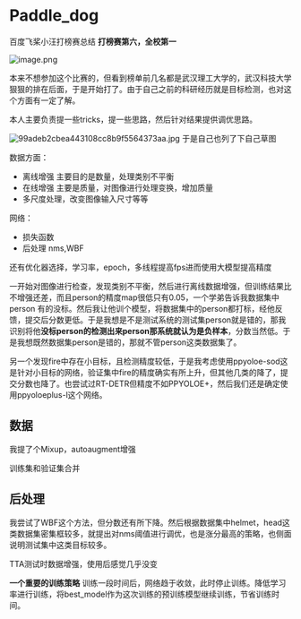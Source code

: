 # Paddle_dog
百度飞桨小汪打榜赛总结
**打榜赛第六，全校第一**

![image.png](https://p6-juejin.byteimg.com/tos-cn-i-k3u1fbpfcp/12da16876ccb4f76a6ad9986227e0636~tplv-k3u1fbpfcp-watermark.image?)

本来不想参加这个比赛的，但看到榜单前几名都是武汉理工大学的，武汉科技大学狠狠的排在后面，于是开始打了。由于自己之前的科研经历就是目标检测，也对这个方面有一定了解。

本人主要负责提一些tricks，提一些思路，然后针对结果提供调优思路。

![99adeb2cbea443108cc8b9f5564373aa.jpg](https://p1-juejin.byteimg.com/tos-cn-i-k3u1fbpfcp/fd6dc6eeecfb488d92881f6a3735a061~tplv-k3u1fbpfcp-watermark.image?)
于是自己也列了下自己草图

数据方面：
- 离线增强 主要目的是数量，处理类别不平衡
- 在线增强 主要是质量，对图像进行处理变换，增加质量
- 多尺度处理，改变图像输入尺寸等等

网络：
- 损失函数
- 后处理 nms,WBF

还有优化器选择，学习率，epoch，多线程提高fps进而使用大模型提高精度

一开始对图像进行检查，发现类别不平衡，然后进行离线数据增强，但训练结果比不增强还差，而且person的精度map很低只有0.05，一个学弟告诉我数据集中person 有的没标。然后我让他训个模型，将数据集中的person都打标，经他反馈，提交后分数更低。于是我想是不是测试系统的测试集person就是错的，那我识别将他**没标person的检测出来person那系统就认为是负样本**，分数当然低。于是我想既然数据集person是错的，那就不管person这类数据集了。

另一个发现fire中存在小目标，且检测精度较低，于是我考虑使用ppyoloe-sod这是针对小目标的网络，验证集中fire的精度确实有所上升，但其他几类的降了，提交分数也降了。也尝试过RT-DETR但精度不如PPYOLOE+，然后我们还是确定使用ppyoloeplus-l这个网络。

##  数据

我提了个Mixup，autoaugment增强

训练集和验证集合并

## 后处理

我尝试了WBF这个方法，但分数还有所下降。然后根据数据集中helmet，head这类数据集密集框较多，就提出对nms阈值进行调优，也是涨分最高的策略，也侧面说明测试集中这类目标较多。

TTA测试时数据增强，使用后感觉几乎没变

 **一个重要的训练策略**
 训练一段时间后，网络趋于收敛，此时停止训练。降低学习率进行训练，将best_model作为这次训练的预训练模型继续训练，节省训练时间。
 


